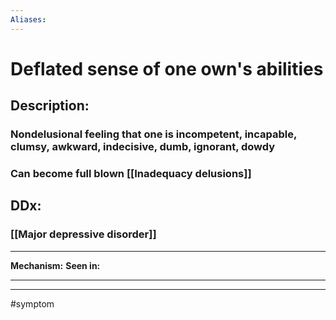 ```yaml
---
Aliases:
---
```

# Deflated sense of one own's abilities
## Description:
### Nondelusional feeling that one is incompetent, incapable, clumsy, awkward, indecisive, dumb, ignorant, dowdy
### Can become full blown [[Inadequacy delusions]]

## DDx:
### [[Major depressive disorder]]

---
**Mechanism:**
**Seen in:** 

---


---
#symptom 
